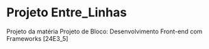 # Projeto Entre_Linhas

Projeto da matéria Projeto de Bloco: Desenvolvimento Front-end com Frameworks [24E3_5]
